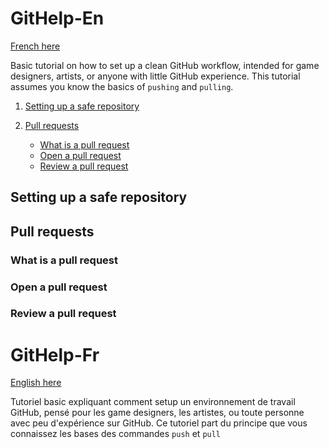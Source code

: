 # GitHelp-En

[French here](#githelp-fr)

Basic tutorial on how to set up a clean GitHub workflow, intended for game designers, artists, or anyone with little GitHub experience. This tutorial assumes you know the basics of `pushing` and `pulling`.

1. [Setting up a safe repository](#setting-up-a-safe-repository)

2. [Pull requests](#pull-requests)
   - [What is a pull request](#what-is-a-pull-request)
   - [Open a pull request](#open-a-pull-request)
   - [Review a pull request](#review-a-pull-request)
  
## Setting up a safe repository

## Pull requests
### What is a pull request
### Open a pull request
### Review a pull request














# GitHelp-Fr

[English here](#githelp-en)

Tutoriel basic expliquant comment setup un environnement de travail GitHub, pensé pour les game designers, les artistes, ou toute personne avec peu d'expérience sur GitHub. Ce tutoriel part du principe que vous connaissez les bases des commandes `push` et `pull`
